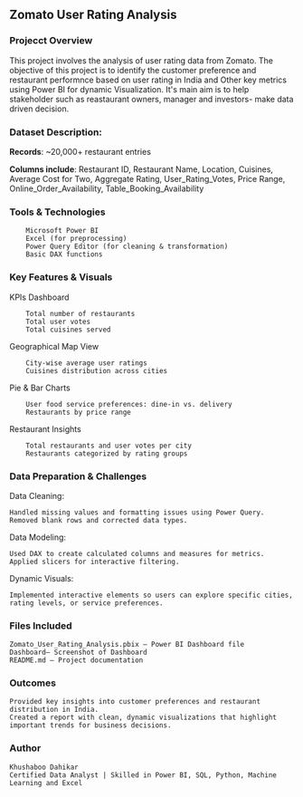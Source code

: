 ## Zomato User Rating Analysis

### Projecct Overview
This project involves the analysis of user rating data from Zomato. The objective of this project is to identify the customer preference and restaurant performnce based on user rating  in India and Other key metrics using Power BI for dynamic Visualization. It's main aim is to help stakeholder such as reastaurant owners, manager and investors- make data driven decision.

### Dataset Description:

**Records**: ~20,000+ restaurant entries

**Columns include**: Restaurant ID, Restaurant Name, Location, Cuisines, Average Cost for Two, Aggregate Rating, User_Rating_Votes, Price Range, Online_Order_Availability, Table_Booking_Availability

### Tools & Technologies
        Microsoft Power BI
	    Excel (for preprocessing)
        Power Query Editor (for cleaning & transformation)
	    Basic DAX functions

### Key Features & Visuals

KPIs Dashboard

		Total number of restaurants
		Total user votes
		Total cuisines served

Geographical Map View

		City-wise average user ratings
		Cuisines distribution across cities

Pie & Bar Charts

		User food service preferences: dine-in vs. delivery
		Restaurants by price range

Restaurant Insights

		Total restaurants and user votes per city
		Restaurants categorized by rating groups

### Data Preparation & Challenges

Data Cleaning:

	Handled missing values and formatting issues using Power Query.
	Removed blank rows and corrected data types.

Data Modeling:

	Used DAX to create calculated columns and measures for metrics.
	Applied slicers for interactive filtering.

Dynamic Visuals:

	Implemented interactive elements so users can explore specific cities, rating levels, or service preferences.

### Files Included

	Zomato_User_Rating_Analysis.pbix – Power BI Dashboard file 
	Dashboard– Screenshot of Dashboard
	README.md – Project documentation

### Outcomes

	Provided key insights into customer preferences and restaurant distribution in India.
	Created a report with clean, dynamic visualizations that highlight important trends for business decisions.

### Author

	Khushaboo Dahikar
	Certified Data Analyst | Skilled in Power BI, SQL, Python, Machine Learning and Excel

